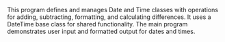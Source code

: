 This program defines and manages Date and Time classes with operations for adding, subtracting, formatting, and calculating differences. It uses a DateTime base class for shared functionality. The main program demonstrates user input and formatted output for dates and times.
